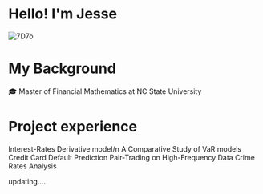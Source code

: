 # Hello! I'm Jesse

![7D7o](https://github.com/Jesse0817/Jesse/assets/134968082/01a44414-baf8-4be6-aa25-059de649d756)

# My Background

🎓 Master of Financial Mathematics at NC State University

# Project experience

Interest-Rates Derivative model/n
A Comparative Study of VaR models
Credit Card Default Prediction 
Pair-Trading on High-Frequency Data
Crime Rates Analysis

updating.... 
